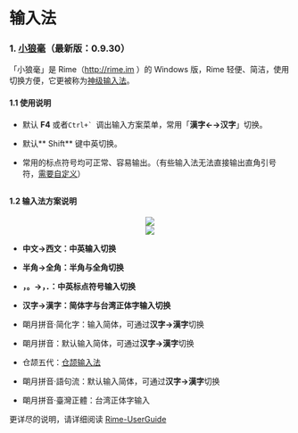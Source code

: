 # 输入法

### 1. [小狼毫](http://rime.im/)（最新版：0.9.30）

「小狼毫」是 Rime（http://rime.im ）的 Windows 版，Rime 轻便、简洁，使用切换方便，它更被称为[神级输入法](https://www.byvoid.com/blog/recommend-rime/)。

#### 1.1 使用说明

* 默认 **F4** 或者```Ctrl+` ```调出输入方案菜单，常用「**漢字←→汉字**」切换。

* 默认** Shift** 键中英切换。

* 常用的标点符号均可正常、容易输出。（有些输入法无法直接输出直角引号符，[需要自定义](http://www.jianshu.com/p/a625772deb01)）

## 

#### 1.2 输入法方案说明
<div style="text-align: center">
<img src="https://40.media.tumblr.com/f77b8c3e7a70d01333bb31472abe5273/tumblr_nw1nfoSXcE1uft3xho1_250.png"/>
</div>

<div style="text-align: center">
<img src="https://41.media.tumblr.com/b5c14ef59ac575c228954430b9ce4caa/tumblr_nw1nfoSXcE1uft3xho2_250.png"/>
</div>


* **中文→西文：中英输入切换**

* **半角→全角：半角与全角切换**

* **，。→，．：中英标点符号输入切换**

* **汉字→漢字：简体字与台湾正体字输入切换**

* 朙月拼音·简化字：输入简体，可通过**汉字→漢字**切换

* 朙月拼音：默认输入简体，可通过**汉字→漢字**切换

* 仓颉五代：[仓颉输入法](https://zh.wikipedia.org/wiki/%E5%80%89%E9%A0%A1%E8%BC%B8%E5%85%A5%E6%B3%95)

* 朙月拼音·語句流：默认输入简体，可通过**汉字→漢字**切换

* 朙月拼音·臺灣正體：台湾正体字输入

更详尽的说明，请详细阅读 [Rime-UserGuide](https://github.com/rime/home/wiki/UserGuide)



